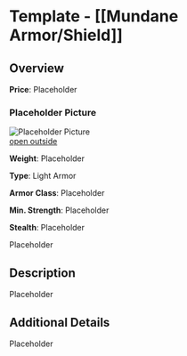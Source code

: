 # Template - [[Mundane Armor/Shield]] 

## Overview 

**Price**: Placeholder

### Placeholder Picture 

![Placeholder Picture](https://publish-01.obsidian.md/access/36b98e212e9d73fe1bd4813f96b0fd71/z_Assets/Misc/ImagePlaceholder.png)  
[open outside](https://obsidianttrpgtutorials.com/z_Assets/Misc/ImagePlaceholder.png)

**Weight**: Placeholder

**Type**: Light Armor

**Armor Class**: Placeholder

**Min. Strength**: Placeholder

**Stealth**: Placeholder

Placeholder

## Description 

Placeholder

## Additional Details 

Placeholder